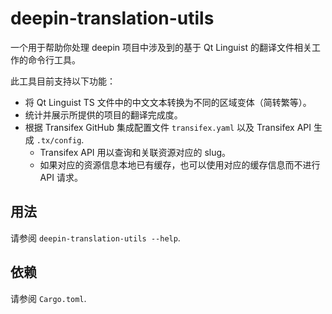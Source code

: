 # deepin-translation-utils

一个用于帮助你处理 deepin 项目中涉及到的基于 Qt Linguist 的翻译文件相关工作的命令行工具。

此工具目前支持以下功能：

- 将 Qt Linguist TS 文件中的中文文本转换为不同的区域变体（简转繁等）。
- 统计并展示所提供的项目的翻译完成度。
- 根据 Transifex GitHub 集成配置文件 `transifex.yaml` 以及 Transifex API 生成 `.tx/config`.
  - Transifex API 用以查询和关联资源对应的 slug。
  - 如果对应的资源信息本地已有缓存，也可以使用对应的缓存信息而不进行 API 请求。

## 用法

请参阅 `deepin-translation-utils --help`.

## 依赖

请参阅 `Cargo.toml`.
